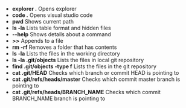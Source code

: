 - **explorer .** Opens explorer
- **code .** Opens visual studio code
- **pwd** Shows current path
- **ls -la** Lists table format and hidden files
- **\--help** Shows details about a command
- **\>\>** Appends to a file
- **rm -rf** Removes a folder that has contents
- **ls -la** Lists the files in the working directory
- **ls -la .git/objects** Lists the files in local git repository
- **find .git/objects -type f** Lists the files in the git repository
- **cat .git/HEAD** Checks which branch or commit HEAD is pointing to
- **cat .git/refs/heads/master** Checks which commit master branch is pointing to
- **cat .git/refs/heads/BRANCH_NAME** Checks which commit BRANCH_NAME branch is pointing to